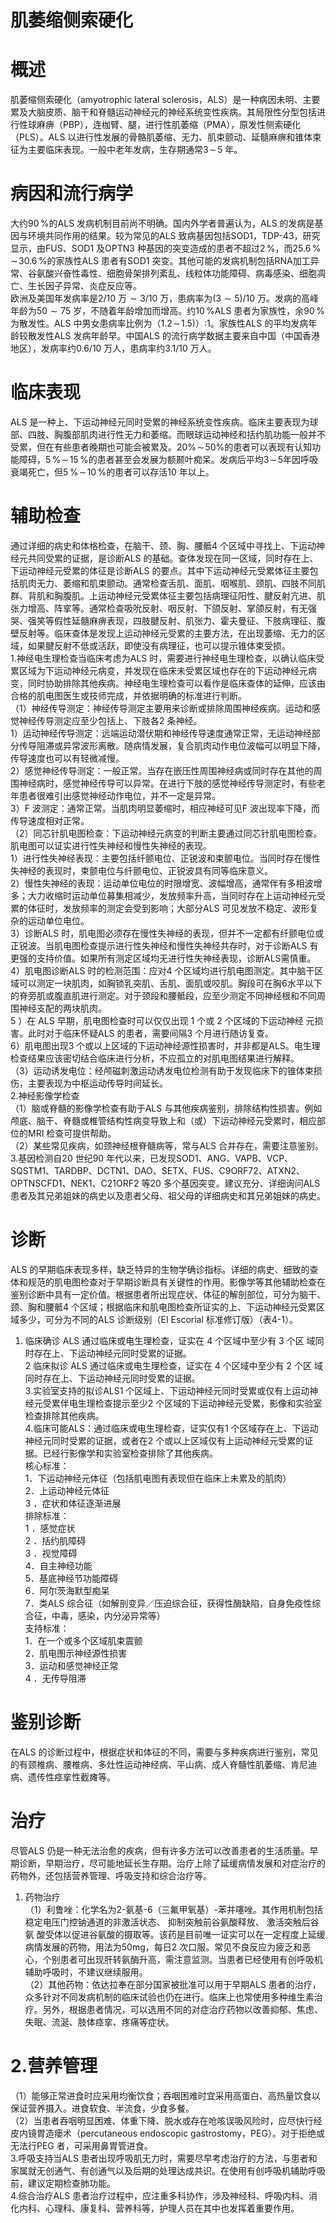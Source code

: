 # 肌萎缩侧索硬化  
# 概述  
肌萎缩侧索硬化（amyotrophic lateral sclerosis，ALS）是一种病因未明、主要累及大脑皮质、脑干和脊髓运动神经元的神经系统变性疾病。其局限性分型包括进行性球麻痹（PBP），连枷臂、腿，进行性肌萎缩（PMA），原发性侧索硬化（PLS）。ALS 以进行性发展的骨骼肌萎缩、无力、肌束颤动、延髓麻痹和锥体束征为主要临床表现。一般中老年发病，生存期通常$3\!\sim\!5$ 年。  
# 病因和流行病学  
大约$90\,\%$的ALS 发病机制目前尚不明确。国内外学者普遍认为，ALS 的发病是基因与环境共同作用的结果。较为常见的ALS 致病基因包括SOD1，TDP-43，研究显示，由FUS、SOD1 及OPTN3 种基因的突变造成的患者不超过$2\,\%$，而$25.6\,\%\!\sim\!30.6\,\%$的家族性ALS 患者有SOD1 突变。其他可能的发病机制包括RNA加工异常、谷氨酸兴奋性毒性、细胞骨架排列紊乱、线粒体功能障碍、病毒感染、细胞凋亡、生长因子异常、炎症反应等。  
欧洲及美国年发病率是2/10 万${\sim}3/10$ 万，患病率为$(3{\sim}5)/10$ 万。发病的高峰年龄为$50{\sim}75$ 岁，不随着年龄增加而增高。约$10\,\%\mathrm{ALS}$ 患者为家族性，余$90\,\%$为散发性。ALS 中男女患病率比例为（$1.2\!\sim\!1.5)$）:1。家族性ALS 的平均发病年龄较散发性ALS 发病年龄早。中国ALS 的流行病学数据主要来自中国（中国香港地区），发病率约0.6/10 万人，患病率约3.1/10 万人。  
# 临床表现  
ALS 是一种上、下运动神经元同时受累的神经系统变性疾病。临床主要表现为球部、四肢、胸腹部肌肉进行性无力和萎缩。而眼球运动神经和括约肌功能一般并不受累，但在有些患者晚期也可能会被累及。$20\%\!\sim\!50\%$的患者可以表现有认知功能障碍，$5\,\%\!\sim\!15\,\%$的患者甚至会发展为额颞叶痴呆。发病后平均$3\!\sim\!5$年因呼吸衰竭死亡，但$5\,\%\!\sim\!10\,\%$的患者可以存活10 年以上。  
# 辅助检查  
通过详细的病史和体格检查，在脑干、颈、胸、腰骶4 个区域中寻找上、下运动神经元共同受累的证据，是诊断ALS 的基础。查体发现在同一区域，同时存在上、下运动神经元受累的体征是诊断ALS 的要点。其中下运动神经元受累体征主要包括肌肉无力、萎缩和肌束颤动。通常检查舌肌、面肌、咽喉肌、颈肌、四肢不同肌群、背肌和胸腹肌。上运动神经元受累体征主要包括病理征阳性、腱反射亢进、肌张力增高、阵挛等。通常检查吸吮反射、咽反射、下颌反射、掌颌反射，有无强哭、强笑等假性延髓麻痹表现，四肢腱反射、肌张力、霍夫曼征、下肢病理征、腹壁反射等。临床查体是发现上运动神经元受累的主要方法，在出现萎缩、无力的区域，如果腱反射不低或活跃，即使没有病理征，也可以提示锥体束受损。  
1.神经电生理检查当临床考虑为ALS 时，需要进行神经电生理检查，以确认临床受累区域为下运动神经元病变，并发现在临床未受累区域也存在的下运动神经元病变，同时协助排除其他疾病。神经电生理检查可以看作是临床查体的延伸，应该由合格的肌电图医生或技师完成，并依据明确的标准进行判断。  
（1）神经传导测定：神经传导测定主要用来诊断或排除周围神经疾病。运动和感觉神经传导测定应至少包括上、下肢各2 条神经。  
1）运动神经传导测定：远端运动潜伏期和神经传导速度通常正常，无运动神经部分传导阻滞或异常波形离散。随病情发展，复合肌肉动作电位波幅可以明显下降，传导速度也可以有轻微减慢。  
2）感觉神经传导测定：一般正常。当存在嵌压性周围神经病或同时存在其他的周围神经病时，感觉神经传导可以异常。在进行下肢的感觉神经传导测定时，有些老年患者很难引出感觉神经动作电位，并不一定是异常。  
3）F 波测定：通常正常。当肌肉明显萎缩时，相应神经可见F 波出现率下降，而传导速度相对正常。  
（2）同芯针肌电图检查：下运动神经元病变的判断主要通过同芯针肌电图检查。肌电图可以证实进行性失神经和慢性失神经的表现。  
1）进行性失神经表现：主要包括纤颤电位、正锐波和束颤电位。当同时存在慢性失神经的表现时，束颤电位与纤颤电位、正锐波具有同等临床意义。  
2）慢性失神经的表现：运动单位电位的时限增宽、波幅增高，通常伴有多相波增多；大力收缩时运动单位募集相减少，发放频率升高，当同时存在上运动神经元受累的体征时，发放频率的测定会受到影响；大部分ALS 可见发放不稳定、波形复杂的运动单位电位。  
3）诊断ALS 时，肌电图必须存在慢性失神经的表现，但并不一定都有纤颤电位或正锐波。当肌电图检查提示进行性失神经和慢性失神经共存时，对于诊断ALS 有更强的支持价值。如果所有测定区域均无进行性失神经表现，诊断ALS需慎重。  
4）肌电图诊断ALS 时的检测范围：应对4 个区域均进行肌电图测定。其中脑干区域可以测定一块肌肉，如胸锁乳突肌、舌肌、面肌或咬肌。胸段可在胸6水平以下的脊旁肌或腹直肌进行测定。对于颈段和腰骶段，应至少测定不同神经根和不同周围神经支配的两块肌肉。  
5 ）在 ALS  早期，肌电图检查时可以仅仅出现 1  个或 2  个区域的下运动神经 元损害。此时对于临床怀疑ALS 的患者，需要间隔3 个月进行随访复查。  
6）肌电图出现3 个或以上区域的下运动神经源性损害时，并非都是ALS。电生理检查结果应该密切结合临床进行分析，不应孤立的对肌电图结果进行解释。  
（3）运动诱发电位：经颅磁刺激运动诱发电位检测有助于发现临床下的锥体束损伤，主要表现为中枢运动传导时间延长。  
2.神经影像学检查  
（1）脑或脊髓的影像学检查有助于ALS 与其他疾病鉴别，排除结构性损害。例如颅底、脑干、脊髓或椎管结构性病变导致上和（或）下运动神经元受累时，相应部位的MRI 检查可提供帮助。  
（2）某些常见疾病，如颈神经根脊髓病等，常与ALS 合并存在，需要注意鉴别。  
3.基因检测自20 世纪90 年代以来，已发现SOD1、ANG、VAPB、VCP、SQSTM1、TARDBP、DCTN1、DAO、SETX、FUS、C9ORF72、ATXN2、OPTNSCFD1、NEK1、C21ORF2 等20 多个基因突变。建议充分、详细询问ALS 患者及其兄弟姐妹的病史以及患者父母、祖父母的详细病史和其兄弟姐妹的病史。  
# 诊断  
ALS 的早期临床表现多样，缺乏特异的生物学确诊指标。详细的病史、细致的查体和规范的肌电图检查对于早期诊断具有关键性的作用。影像学等其他辅助检查在鉴别诊断中具有一定价值。根据患者所出现症状、体征的解剖部位，可分为脑干、颈、胸和腰骶4 个区域；根据临床和肌电图检查所证实的上、下运动神经元受累区域多少，可分为不同的ALS 诊断级别（EI Escorial 标准修订版）（表4-1）。  
1. 临床确诊 ALS  通过临床或电生理检查，证实在 4  个区域中至少有 3  个区 域同时存在上、下运动神经元同时受累的证据。  
2  临床拟诊 ALS  通过临床或电生理检查，证实在 4  个区域中至少有 2  个区 域同时存在上、下运动神经元同时受累的证据。  
3.实验室支持的拟诊ALS1 个区域上、下运动神经元同时受累或仅有上运动神经元受累伴电生理检查提示至少2 个区域的下运动神经元受累，影像和实验室检查排除其他疾病。  
4.临床可能ALS：通过临床或电生理检查，证实仅有1 个区域存在上、下运动神经元同时受累的证据，或者在2 个或以上区域仅有上运动神经元受累的证据。已经行影像学和实验室检查排除了其他疾病。  
核心标准：  
1．下运动神经元体征（包括肌电图有表现但在临床上未累及的肌肉）  
2．上运动神经元体征  
3 ．症状和体征逐渐进展  
排除标准：  
1 ．感觉症状  
2 ．括约肌障碍  
3 ．视觉障碍  
4．自主神经功能  
5．基底神经节功能障碍  
6．阿尔茨海默型痴呆  
7．类ALS 综合征（如解剖变异／压迫综合征，获得性酶缺陷，自身免疫性综合征，中毒，感染，内分泌异常等）  
支持标准：  
1．在一个或多个区域肌束震颤  
2．肌电图示神经源性损害  
3．运动和感觉神经正常  
4 ．无传导阻滞  
# 鉴别诊断  
在ALS 的诊断过程中，根据症状和体征的不同，需要与多种疾病进行鉴别，常见的有颈椎病、腰椎病、多灶性运动神经病、平山病、成人脊髓性肌萎缩、肯尼迪病、遗传性痉挛性截瘫等。  
# 治疗  
尽管ALS 仍是一种无法治愈的疾病，但有许多方法可以改善患者的生活质量。早期诊断，早期治疗，尽可能地延长生存期。治疗上除了延缓病情发展和对症治疗的药物外，还包括营养管理、呼吸支持和综合治疗等。  
1. 药物治疗  
（1）利鲁唑：化学名为2-氨基-6（三氟甲氧基）-苯并噻唑。其作用机制包括稳定电压门控钠通道的非激活状态、 抑制突触前谷氨酸释放、 激活突触后谷氨 酸受体以促进谷氨酸的摄取等。该药是目前唯一证实可以在一定程度上延缓病情发展的药物，用法为$50\mathrm{mg}$，每日2 次口服。常见不良反应为疲乏和恶心，个别患者可出现肝转氨酶升高，需注意监测。当患者已经使用有创呼吸机辅助呼吸时，不建议继续服用。  
（2）其他药物：依达拉奉在部分国家被批准可以用于早期ALS 患者的治疗，众多针对不同发病机制的临床试验也仍在进行。临床上也常使用多种维生素治  
疗。另外，根据患者情况，可以选用不同的对症治疗药物以改善抑郁、焦虑、失眠、流涎、肢体痉挛、疼痛等症状。  
# 2.营养管理  
（1）能够正常进食时应采用均衡饮食；吞咽困难时宜采用高蛋白、高热量饮食以保证营养摄入。进食软食、半流食，少食多餐。  
（2）当患者吞咽明显困难、体重下降、脱水或存在呛咳误吸风险时，应尽快行经皮内镜胃造瘘术（percutaneous endoscopic gastrostomy，PEG）。对于拒绝或无法行PEG 者，可采用鼻胃管进食。  
3.呼吸支持当ALS 患者出现呼吸肌无力时，需要尽早考虑治疗的方法，与患者和家属就无创通气、有创通气以及后期的处理达成共识。在使用有创呼吸机辅助呼吸前，建议定期检查肺功能。  
4.综合治疗ALS 患者治疗过程中，应注重多科协作，涉及神经科、呼吸内科、消化内科、心理科、康复科、营养科等，护理人员在其中也发挥着重要作用。  
